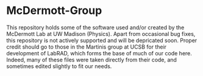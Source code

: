 # McDermott-Group
This repository holds some of the software used and/or created by the McDermott Lab at UW Madison (Physics). Apart from occasional bug fixes, this repository is not actively supported and will be depricated soon. Proper credit should go to those in the Martinis group at UCSB for their development of LabRAD, which forms the base of much of our code here.  Indeed, many of these files were taken directly from their code, and sometimes edited slightly to fit our needs.
